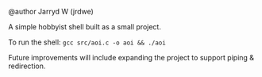 @author Jarryd W (jrdwe)

A simple hobbyist shell built as a small project. 

To run the shell: `gcc src/aoi.c -o aoi && ./aoi`

Future improvements will include expanding the project to support piping & redirection.
